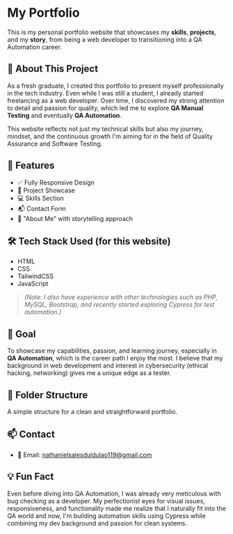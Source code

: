 # My Portfolio

This is my personal portfolio website that showcases my **skills**, **projects**, and my **story**, from being a web developer to transitioning into a QA Automation career.

## 📌 About This Project

As a fresh graduate, I created this portfolio to present myself professionally in the tech industry. Even while I was still a student, I already started freelancing as a web developer. Over time, I discovered my strong attention to detail and passion for quality, which led me to explore **QA Manual Testing** and eventually **QA Automation**.

This website reflects not just my technical skills but also my journey, mindset, and the continuous growth I'm aiming for in the field of Quality Assurance and Software Testing.

## 🚀 Features

- ✅ Fully Responsive Design
- 📁 Project Showcase
- 💻 Skills Section
- 📬 Contact Form
- 📖 "About Me" with storytelling approach

## 🛠 Tech Stack Used (for this website)

- HTML  
- CSS  
- TailwindCSS  
- JavaScript  

> *(Note: I also have experience with other technologies such as PHP, MySQL, Bootstrap, and recently started exploring Cypress for test automation.)*

## 🎯 Goal

To showcase my capabilities, passion, and learning journey, especially in **QA Automation**, which is the career path I enjoy the most. I believe that my background in web development and interest in cybersecurity (ethical hacking, networking) gives me a unique edge as a tester.

## 📁 Folder Structure

A simple structure for a clean and straightforward portfolio.

## 📫 Contact

- 📧 Email: [nathanielsalesduldulao119@gmail.com](mailto:nathanielsalesduldulao119@gmail.com)

## 💡 Fun Fact

Even before diving into QA Automation, I was already very meticulous with bug checking as a developer. My perfectionist eyes for visual issues, responsiveness, and functionality made me realize that I naturally fit into the QA world and now, I'm building automation skills using Cypress while combining my dev background and passion for clean systems.